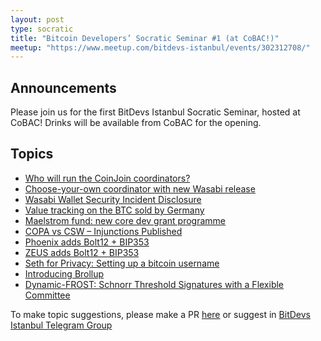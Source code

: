 ```yaml
---
layout: post
type: socratic
title: "Bitcoin Developers’ Socratic Seminar #1 (at CoBAC!)"
meetup: "https://www.meetup.com/bitdevs-istanbul/events/302312708/"
---
```


## Announcements
Please join us for the first BitDevs Istanbul Socratic Seminar, hosted at CoBAC! Drinks will be available from CoBAC for the opening. 

## Topics

- [Who will run the CoinJoin coordinators?](https://delvingbitcoin.org/t/who-will-run-the-coinjoin-coordinators)
- [Choose-your-own coordinator with new Wasabi release](https://x.com/wasabiwallet/status/1796988769523867735)
- [Wasabi Wallet Security Incident Disclosure](https://github.com/WalletWasabi/WalletWasabi/discussions/13249)
- [Value tracking on the BTC sold by Germany](https://notmadeingermany.com/)
- [Maelstrom fund: new core dev grant programme](https://x.com/CryptoHayes/status/1813474055879635288)
- [COPA vs CSW – Injunctions Published](https://www.bailii.org/ew/cases/EWHC/Ch/2024/1809.html)
- [Phoenix adds Bolt12 + BIP353](https://github.com/ACINQ/phoenix/releases/tag/android-v2.3.3)
- [ZEUS adds Bolt12 + BIP353](https://blog.zeusln.com/zeus-v0-8-5-and-v0-9-0-beta/)
- [Seth for Privacy: Setting up a bitcoin username](https://sethforprivacy.com/guides/setting-up-a-bitcoin-username/)
- [Introducing Brollup](https://brqgoo.medium.com/introducing-brollups-18ec4081f6e7)
- [Dynamic-FROST: Schnorr Threshold Signatures with a Flexible Committee](https://eprint.iacr.org/2024/896)

To make topic suggestions, please make a PR [here](https://github.com/pretyflaco/bitdevsistanbul.github.io/blob/master/_posts/2024-08-17-bitcoin-developers%E2%80%99-socratic-seminar-001.md) or suggest in [BitDevs Istanbul Telegram Group](https://t.me/+o6DUM5pWV984OTQ6)
